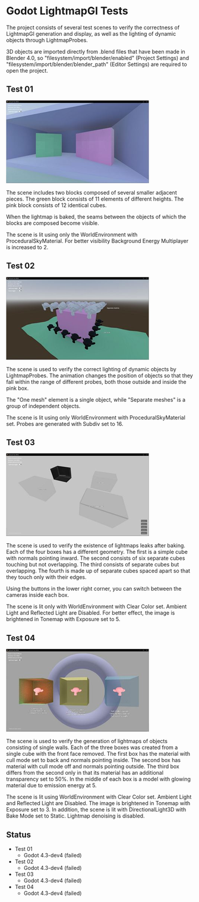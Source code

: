 # Godot LightmapGI Tests

The project consists of several test scenes to verify the correctness of LightmapGI generation and display, as well as the lighting of dynamic objects through LightmapProbes.

3D objects are imported directly from .blend files that have been made in Blender 4.0, so "filesystem/import/blender/enabled" (Project Settings) and "filesystem/import/blender/blender_path" (Editor Settings) are required to open the project.

## Test 01

![](https://raw.githubusercontent.com/patwork/Godot-LightmapGI-Tests/master/scenes/test01/screen.jpg)

The scene includes two blocks composed of several smaller adjacent pieces. The green block consists of 11 elements of different heights. The pink block consists of 12 identical cubes.

When the lightmap is baked, the seams between the objects of which the blocks are composed become visible.

The scene is lit using only the WorldEnvironment with ProceduralSkyMaterial. For better visibility Background Energy Multiplayer is increased to 2.


## Test 02

![](https://raw.githubusercontent.com/patwork/Godot-LightmapGI-Tests/master/scenes/test02/screen.jpg)

The scene is used to verify the correct lighting of dynamic objects by LightmapProbes. The animation changes the position of objects so that they fall within the range of different probes, both those outside and inside the pink box.

The "One mesh" element is a single object, while "Separate meshes" is a group of independent objects.

The scene is lit using only WorldEnvironment with ProceduralSkyMaterial set. Probes are generated with Subdiv set to 16.


## Test 03

![](https://raw.githubusercontent.com/patwork/Godot-LightmapGI-Tests/master/scenes/test03/screen.jpg)

The scene is used to verify the existence of lightmaps leaks after baking. Each of the four boxes has a different geometry. The first is a simple cube with normals pointing inward. The second consists of six separate cubes touching but not overlapping. The third consists of separate cubes but overlapping. The fourth is made up of separate cubes spaced apart so that they touch only with their edges.

Using the buttons in the lower right corner, you can switch between the cameras inside each box.

The scene is lit only with WorldEnvironment with Clear Color set. Ambient Light and Reflected Light are Disabled. For better effect, the image is brightened in Tonemap with Exposure set to 5.


## Test 04

![](https://raw.githubusercontent.com/patwork/Godot-LightmapGI-Tests/master/scenes/test04/screen.jpg)

The scene is used to verify the generation of lightmaps of objects consisting of single walls. Each of the three boxes was created from a single cube with the front face removed. The first box has the material with cull mode set to back and normals pointing inside. The second box has material with cull mode off and normals pointing outside. The third box differs from the second only in that its material has an additional transparency set to 50%. In the middle of each box is a model with glowing material due to emission energy at 5.

The scene is lit using WorldEnvironment with Clear Color set. Ambient Light and Reflected Light are Disabled. The image is brightened in Tonemap with Exposure set to 3. In addition, the scene is lit with DirectionalLight3D with Bake Mode set to Static. Lightmap denoising is disabled.


## Status
- Test 01
  - Godot 4.3-dev4 (failed)
- Test 02
  - Godot 4.3-dev4 (failed)
- Test 03
  - Godot 4.3-dev4 (failed)
- Test 04
  - Godot 4.3-dev4 (failed)
